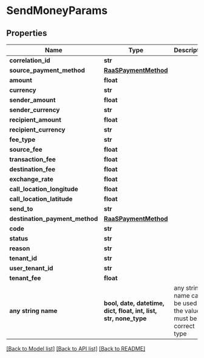 # SendMoneyParams


## Properties
Name | Type | Description | Notes
------------ | ------------- | ------------- | -------------
**correlation_id** | **str** |  | 
**source_payment_method** | [**RaaSPaymentMethod**](RaaSPaymentMethod.md) |  | 
**amount** | **float** |  | 
**currency** | **str** |  | 
**sender_amount** | **float** |  | 
**sender_currency** | **str** |  | 
**recipient_amount** | **float** |  | 
**recipient_currency** | **str** |  | 
**fee_type** | **str** |  | 
**source_fee** | **float** |  | 
**transaction_fee** | **float** |  | 
**destination_fee** | **float** |  | 
**exchange_rate** | **float** |  | 
**call_location_longitude** | **float** |  | 
**call_location_latitude** | **float** |  | 
**send_to** | **str** |  | 
**destination_payment_method** | [**RaaSPaymentMethod**](RaaSPaymentMethod.md) |  | [optional] 
**code** | **str** |  | [optional] 
**status** | **str** |  | [optional] 
**reason** | **str** |  | [optional] 
**tenant_id** | **str** |  | [optional] 
**user_tenant_id** | **str** |  | [optional] 
**tenant_fee** | **float** |  | [optional] 
**any string name** | **bool, date, datetime, dict, float, int, list, str, none_type** | any string name can be used but the value must be the correct type | [optional]

[[Back to Model list]](../README.md#documentation-for-models) [[Back to API list]](../README.md#documentation-for-api-endpoints) [[Back to README]](../README.md)


